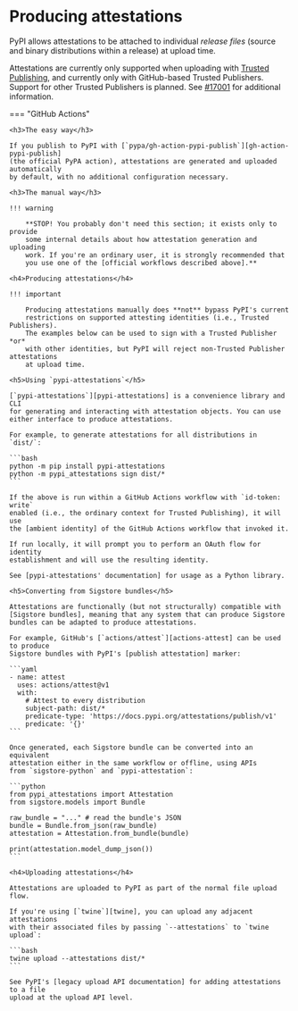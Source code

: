# Producing attestations

<!--[[ preview('index-attestations') ]]-->

PyPI allows attestations to be attached to individual *release files*
(source and binary distributions within a release) at upload time.

Attestations are currently only supported when uploading with
[Trusted Publishing], and currently only with GitHub-based Trusted Publishers.
Support for other Trusted Publishers is planned. See
[#17001](https://github.com/pypi/warehouse/issues/17001) for additional
information.

=== "GitHub Actions"

    <h3>The easy way</h3>

    If you publish to PyPI with [`pypa/gh-action-pypi-publish`][gh-action-pypi-publish]
    (the official PyPA action), attestations are generated and uploaded automatically
    by default, with no additional configuration necessary.

    <h3>The manual way</h3>

    !!! warning

        **STOP! You probably don't need this section; it exists only to provide
        some internal details about how attestation generation and uploading
        work. If you're an ordinary user, it is strongly recommended that
        you use one of the [official workflows described above].**

    <h4>Producing attestations</h4>

    !!! important

        Producing attestations manually does **not** bypass PyPI's current
        restrictions on supported attesting identities (i.e., Trusted Publishers).
        The examples below can be used to sign with a Trusted Publisher *or*
        with other identities, but PyPI will reject non-Trusted Publisher attestations
        at upload time.

    <h5>Using `pypi-attestations`</h5>

    [`pypi-attestations`][pypi-attestations] is a convenience library and CLI
    for generating and interacting with attestation objects. You can use
    either interface to produce attestations.

    For example, to generate attestations for all distributions in `dist/`:

    ```bash
    python -m pip install pypi-attestations
    python -m pypi_attestations sign dist/*
    ```

    If the above is run within a GitHub Actions workflow with `id-token: write`
    enabled (i.e., the ordinary context for Trusted Publishing), it will use
    the [ambient identity] of the GitHub Actions workflow that invoked it.

    If run locally, it will prompt you to perform an OAuth flow for identity
    establishment and will use the resulting identity.

    See [pypi-attestations' documentation] for usage as a Python library.

    <h5>Converting from Sigstore bundles</h5>

    Attestations are functionally (but not structurally) compatible with
    [Sigstore bundles], meaning that any system that can produce Sigstore
    bundles can be adapted to produce attestations.

    For example, GitHub's [`actions/attest`][actions-attest] can be used to produce
    Sigstore bundles with PyPI's [publish attestation] marker:

    ```yaml
    - name: attest
      uses: actions/attest@v1
      with:
        # Attest to every distribution
        subject-path: dist/*
        predicate-type: 'https://docs.pypi.org/attestations/publish/v1'
        predicate: '{}'
    ```

    Once generated, each Sigstore bundle can be converted into an equivalent
    attestation either in the same workflow or offline, using APIs
    from `sigstore-python` and `pypi-attestation`:

    ```python
    from pypi_attestations import Attestation
    from sigstore.models import Bundle

    raw_bundle = "..." # read the bundle's JSON
    bundle = Bundle.from_json(raw_bundle)
    attestation = Attestation.from_bundle(bundle)

    print(attestation.model_dump_json())
    ```

    <h4>Uploading attestations</h4>

    Attestations are uploaded to PyPI as part of the normal file upload flow.

    If you're using [`twine`][twine], you can upload any adjacent attestations
    with their associated files by passing `--attestations` to `twine upload`:

    ```bash
    twine upload --attestations dist/*
    ```

    See PyPI's [legacy upload API documentation] for adding attestations to a file
    upload at the upload API level.

[Trusted Publishing]: /trusted-publishers/

[gh-action-pypi-publish]: https://github.com/pypa/gh-action-pypi-publish

[publish attestation]: /attestations/publish/v1

[official workflows described above]: #the-easy-way

[pypi-attestations]: https://github.com/trailofbits/pypi-attestations

[ambient identity]: https://github.com/sigstore/sigstore-python#signing-with-ambient-credentials

[pypi-attestations' documentation]: https://trailofbits.github.io/pypi-attestations/pypi_attestations.html

[Sigstore bundles]: https://github.com/sigstore/protobuf-specs/blob/main/protos/sigstore_bundle.proto

[actions-attest]: https://github.com/actions/attest

[twine]: https://github.com/pypa/twine

[legacy upload API documentation]: https://warehouse.pypa.io/api-reference/legacy.html#upload-api
